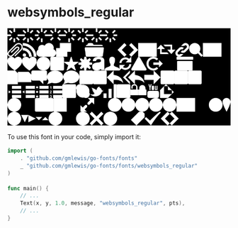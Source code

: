 # websymbols_regular

![websymbols_regular](websymbols_regular.png)

To use this font in your code, simply import it:

```go
import (
	. "github.com/gmlewis/go-fonts/fonts"
	_ "github.com/gmlewis/go-fonts/fonts/websymbols_regular"
)

func main() {
	// ...
	Text(x, y, 1.0, message, "websymbols_regular", pts),
	// ...
}
```

